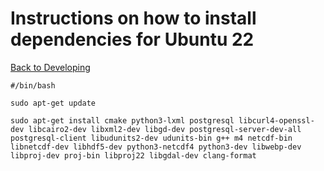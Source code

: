# Instructions on how to install dependencies for Ubuntu 22

[Back to Developing](../../Developing.md)

```
#/bin/bash

sudo apt-get update

sudo apt-get install cmake python3-lxml postgresql libcurl4-openssl-dev libcairo2-dev libxml2-dev libgd-dev postgresql-server-dev-all postgresql-client libudunits2-dev udunits-bin g++ m4 netcdf-bin libnetcdf-dev libhdf5-dev python3-netcdf4 python3-dev libwebp-dev libproj-dev proj-bin libproj22 libgdal-dev clang-format
```
